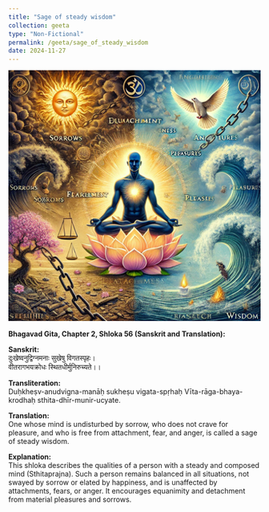 ```yaml
---
title: "Sage of steady wisdom"
collection: geeta
type: "Non-Fictional"
permalink: /geeta/sage_of_steady_wisdom
date: 2024-11-27
---
```


[<img src="../images/shlok_2_56.webp" width="1000" height="500"/>](../images/shlok_2_56.webp)

**Bhagavad Gita, Chapter 2, Shloka 56 (Sanskrit and Translation):**

**Sanskrit:**                 
दुःखेष्वनुद्विग्नमनाः सुखेषु विगतस्पृहः।      
वीतरागभयक्रोधः स्थितधीर्मुनिरुच्यते।।         

**Transliteration:**          
Duḥkheṣv-anudvigna-manāḥ sukheṣu vigata-spṛhaḥ
Vīta-rāga-bhaya-krodhaḥ sthita-dhīr-munir-ucyate.

**Translation:**        
One whose mind is undisturbed by sorrow, who does not crave for pleasure, and who is free from attachment, fear, and anger, is called a sage of steady wisdom.

**Explanation:**            
This shloka describes the qualities of a person with a steady and composed mind (Sthitaprajna). Such a person remains balanced in all situations, not swayed by sorrow or elated by happiness, and is unaffected by attachments, fears, or anger. It encourages equanimity and detachment from material pleasures and sorrows.
